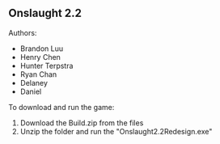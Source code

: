 ## Onslaught 2.2

Authors:
- Brandon Luu
- Henry Chen
- Hunter Terpstra
- Ryan Chan
- Delaney
- Daniel

To download and run the game:

1. Download the Build.zip from the files
2. Unzip the folder and run the "Onslaught2.2Redesign.exe"